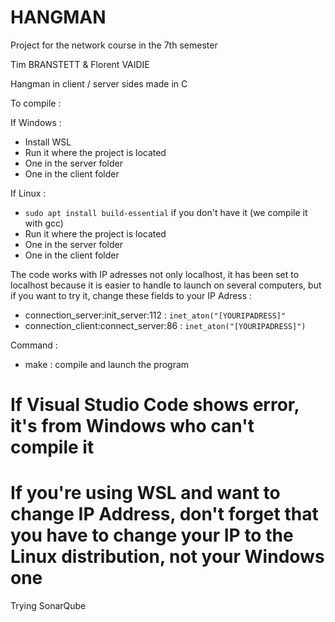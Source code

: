 # HANGMAN

Project for the network course in the 7th semester

Tim BRANSTETT & Florent VAIDIE

Hangman in client / server sides made in C

To compile :

If Windows : 
* Install WSL
* Run it where the project is located
* One in the server folder
* One in the client folder

If Linux :
* `sudo apt install build-essential` if you don't have it (we compile it with gcc)
* Run it where the project is located
* One in the server folder
* One in the client folder

The code works with IP adresses not only localhost, it has been set to localhost because
it is easier to handle to launch on several computers, but if you want to try it, change these fields to your IP Adress :
* connection_server:init_server:112 : `inet_aton("[YOURIPADRESS]"`
* connection_client:connect_server:86 : `inet_aton("[YOURIPADRESS]")`

Command :
* make : compile and launch the program


# If Visual Studio Code shows error, it's from Windows who can't compile it
# If you're using WSL and want to change IP Address, don't forget that you have to change your IP to the Linux distribution, not your Windows one

Trying SonarQube
